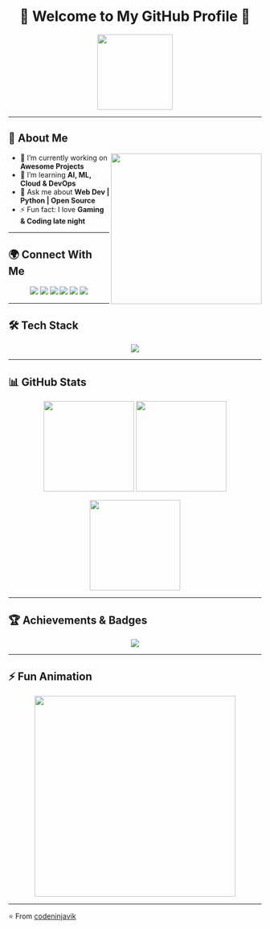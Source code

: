 <h1 align="center">🚀 Welcome to My GitHub Profile 🚀</h1>

<p align="center">
  <img src="https://media.giphy.com/media/WUlplcMpOCEmTGBtBW/giphy.gif" width="150px">
</p>

---

## 🌟 About Me
<img align="right" src="https://media.giphy.com/media/qgQUggAC3Pfv687qPC/giphy.gif" width="300px">

- 🔭 I’m currently working on **Awesome Projects**
- 🌱 I’m learning **AI, ML, Cloud & DevOps**
- 💬 Ask me about **Web Dev | Python | Open Source**
- ⚡ Fun fact: I love **Gaming & Coding late night**

---

## 🌍 Connect With Me
<p align="center">
  <a href="https://www.linkedin.com/in/vikash-kumar-kushwaha-a6435a335?utm_source=share&utm_campaign=share_via&utm_content=profile&utm_medium=android_app"><img src="https://img.shields.io/badge/LinkedIn-0A66C2?style=for-the-badge&logo=linkedin&logoColor=white"/></a>
  <a href="https://www.instagram.com/codeninjavik?igsh=MWZjZWc4YndvdDFqag=="><img src="https://img.shields.io/badge/Instagram-E4405F?style=for-the-badge&logo=instagram&logoColor=white"/></a>
  <a href="https://twitter.com/yourprofile"><img src="https://img.shields.io/badge/Twitter-1DA1F2?style=for-the-badge&logo=twitter&logoColor=white"/></a>
  <a href="https://youtube.com/@codeninjavik?si=_Y62roTQnXLx-FQH"><img src="https://img.shields.io/badge/YouTube-FF0000?style=for-the-badge&logo=youtube&logoColor=white"/></a>
  <a href="https://t.me/yourprofile"><img src="https://img.shields.io/badge/Telegram-0088cc?style=for-the-badge&logo=telegram&logoColor=white"/></a>
  <a href="https://www.facebook.com/share/1WTRRNqFGr/"><img src="https://img.shields.io/badge/Facebook-1877F2?style=for-the-badge&logo=facebook&logoColor=white"/></a>
</p>

---

## 🛠️ Tech Stack
<p align="center">
<img src="https://skillicons.dev/icons?i=html,css,js,ts,react,nodejs,express,python,php,mysql,mongodb,java,c,cpp,git,github,linux,androidstudio,vscode,figma,django,tailwind,bootstrap" />
</p>

---

## 📊 GitHub Stats
<p align="center">
  <img src="https://github-readme-stats.vercel.app/api?username=codeninjavik&show_icons=true&theme=tokyonight&hide_border=true" height="180" />
  <img src="https://github-readme-streak-stats.herokuapp.com/?user=codeninjavik&theme=tokyonight&hide_border=true" height="180" />
</p>

<p align="center">
  <img src="https://github-readme-stats.vercel.app/api/top-langs/?username=codeninjavik&layout=compact&theme=tokyonight&hide_border=true" height="180" />
</p>

---

## 🏆 Achievements & Badges
<p align="center">
  <img src="https://github-profile-trophy.vercel.app/?username=codeninjavik&theme=onestar&margin-w=15&margin-h=15" />
</p>

---

## ⚡ Fun Animation
<p align="center">
  <img src="https://media.giphy.com/media/Y4ak9Ki2GZCbJxAnJD/giphy.gif" width="400px">
</p>

---

⭐ From [codeninjavik](https://github.com/codeninjavik)  
